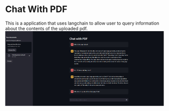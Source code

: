# Chat With PDF
This is a application that uses langchain to allow user to query information about the contents of the uploaded pdf.
![ChatWIthPDF](screenshots/chat_with_pdf.jpg)